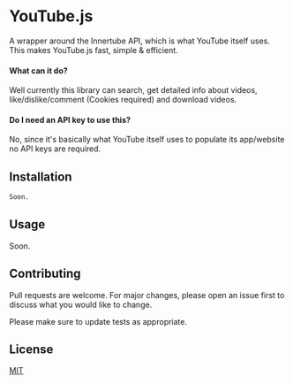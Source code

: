 # YouTube.js

A wrapper around the Innertube API, which is what YouTube itself uses. This makes YouTube.js fast, simple & efficient.

#### What can it do?

Well currently this library can search, get detailed info about videos, like/dislike/comment (Cookies required) and download videos. 

#### Do I need an API key to use this?

No, since it's basically what YouTube itself uses to populate its app/website no API keys are required.

## Installation

```bash
Soon.
```

## Usage

Soon.

## Contributing
Pull requests are welcome. For major changes, please open an issue first to discuss what you would like to change.

Please make sure to update tests as appropriate.

## License
[MIT](https://choosealicense.com/licenses/mit/)
